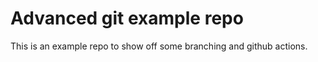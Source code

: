 # Advanced git example repo

This is an example repo to show off some branching and github actions.
